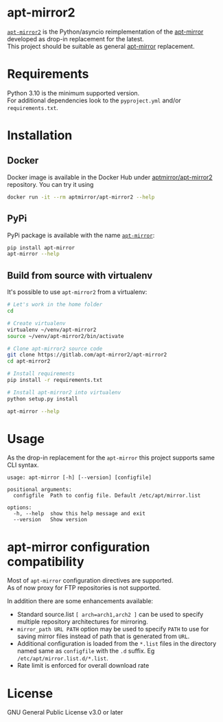 # apt-mirror2

[`apt-mirror2`](https://gitlab.com/apt-mirror2/apt-mirror2) is the Python/asyncio reimplementation of the
[apt-mirror](https://github.com/apt-mirror/apt-mirror) developed as drop-in replacement for the latest.  
This project should be suitable as general [apt-mirror](https://github.com/apt-mirror/apt-mirror) replacement.

# Requirements

Python 3.10 is the minimum supported version.  
For additional dependencies look to the `pyproject.yml` and/or `requirements.txt`.

# Installation
## Docker

Docker image is available in the Docker Hub under [aptmirror/apt-mirror2](https://hub.docker.com/r/aptmirror/apt-mirror2) repository.
You can try it using

```bash
docker run -it --rm aptmirror/apt-mirror2 --help
```

## PyPi

PyPi package is available with the name [`apt-mirror`](https://pypi.org/project/apt-mirror/):

```bash
pip install apt-mirror
apt-mirror --help
```

## Build from source with virtualenv

It's possible to use `apt-mirror2` from a virtualenv:

```bash
# Let's work in the home folder
cd

# Create virtualenv
virtualenv ~/venv/apt-mirror2
source ~/venv/apt-mirror2/bin/activate

# Clone apt-mirror2 source code
git clone https://gitlab.com/apt-mirror2/apt-mirror2
cd apt-mirror2

# Install requirements
pip install -r requirements.txt

# Install apt-mirror2 into virtualenv
python setup.py install

apt-mirror --help
```

# Usage

As the drop-in replacement for the `apt-mirror` this project supports same CLI syntax.

```
usage: apt-mirror [-h] [--version] [configfile]

positional arguments:
  configfile  Path to config file. Default /etc/apt/mirror.list

options:
  -h, --help  show this help message and exit
  --version   Show version
```

# apt-mirror configuration compatibility

Most of `apt-mirror` configuration directives are supported.  
As of now proxy for FTP repositories is not supported.  

In addition there are some enhancements available:

- Standard source.list `[ arch=arch1,arch2 ]` can be used to specify multiple repository architectures for mirroring.
- `mirror_path URL PATH` option may be used to specify `PATH` to use for saving mirror files instead of path that is generated from `URL`.
- Additional configuration is loaded from the `*.list` files in the directory named same as `configfile` with the `.d` suffix. Eg `/etc/apt/mirror.list.d/*.list`.
- Rate limit is enforced for overall download rate

# License

GNU General Public License v3.0 or later
